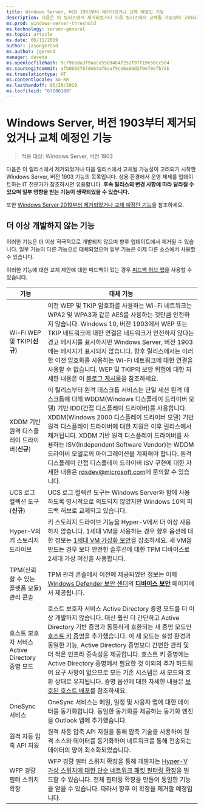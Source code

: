```yaml
---
title: Windows Server, 버전 1903부터 제거되었거나 교체 예정인 기능
description: 다음은 이 릴리스에서 제거되었거나 다음 릴리스에서 교체될 가능성이 고려되기 시작한 Windows Server, 버전 1903 기능의 목록입니다. 상용 환경에서 운영 체제를 업데이트하는 IT 전문가가 참조하시면 유용합니다.
ms.prod: windows-server-threshold
ms.technology: server-general
ms.topic: article
ms.date: 06/11/2019
author: jasongerend
ms.author: jgerend
manager: daveba
ms.openlocfilehash: 9c79b6da3f9aace55b9464f252f97f19e50cc584
ms.sourcegitcommit: afb0602767de64a76aaf9ce6a60d2f0e78efb78b
ms.translationtype: HT
ms.contentlocale: ko-KR
ms.lasthandoff: 06/20/2019
ms.locfileid: "67280188"
---
```

# <a name="features-removed-or-planned-for-replacement-starting-with-windows-server-version-1903"></a>Windows Server, 버전 1903부터 제거되었거나 교체 예정인 기능

>적용 대상: Windows Server, 버전 1903

다음은 이 릴리스에서 제거되었거나 다음 릴리스에서 교체될 가능성이 고려되기 시작한 Windows Server, 버전 1903 기능의 목록입니다. 상용 환경에서 운영 체제를 업데이트하는 IT 전문가가 참조하시면 유용합니다. **후속 릴리스의 변경 사항에 따라 달라질 수 있으며 일부 영향을 받는 기능이 생략되었을 수 있습니다.**

또한 [Windows Server 2019부터 제거되었거나 교체 예정인 기능](removed-features-19.md)을 참조하세요.

## <a name="features-were-no-longer-developing"></a>더 이상 개발하지 않는 기능

이러한 기능은 더 이상 적극적으로 개발되지 않으며 향후 업데이트에서 제거될 수 있습니다. 일부 기능이 다른 기능으로 대체되었으며 일부 기능은 이제 다른 소스에서 사용할 수 있습니다. 

이러한 기능에 대한 교체 제안에 대한 피드백이 있는 경우 [피드백 허브 앱](https://support.microsoft.com/help/4021566/windows-10-send-feedback-to-microsoft-with-feedback-hub-app)을 사용할 수 있습니다. 


|                         기능                         |                                                                                                                                                                                                                                                                                                                                                                                                                           대체 기능                                                                                                                                                                                                                                                                                                                                                                                                                            |
|---------------------------------------------------------|--------------------------------------------------------------------------------------------------------------------------------------------------------------------------------------------------------------------------------------------------------------------------------------------------------------------------------------------------------------------------------------------------------------------------------------------------------------------------------------------------------------------------------------------------------------------------------------------------------------------------------------------------------------------------------------------------------------------------------------------------------------------------------------------------------------------------------------------------------------------------|
|              Wi-Fi WEP 및 TKIP(**신규**)               |                                                                                                                                                                  이전 WEP 및 TKIP 암호화를 사용하는 Wi-Fi 네트워크는 WPA2 및 WPA3과 같은 AES를 사용하는 것만큼 안전하지 않습니다. Windows 10, 버전 1903에서 WEP 또는 TKIP 네트워크에 대한 연결은 네트워크가 안전하지 않다는 경고 메시지를 표시하지만 Windows Server, 버전 1903에는 메시지가 표시되지 않습니다. 향후 릴리스에서는 이러한 이전 암호화를 사용하는 Wi-Fi 네트워크에 대한 연결을 사용할 수 없습니다. WEP 및 TKIP의 보안 위험에 대한 자세한 내용은 이 [블로그 게시물](https://go.microsoft.com/fwlink/p/?linkid=2008426)을 참조하세요.                                                                                                                                                                   |
|       XDDM 기반 원격 디스플레이 드라이버(**신규**)        |                                                                                                                                          이 릴리스부터 원격 데스크톱 서비스는 단일 세션 원격 데스크톱에 대해 WDDM(Windows 디스플레이 드라이버 모델) 기반 IDD(간접 디스플레이 드라이버)를 사용합니다. XDDM(Windows 2000 디스플레이 드라이버 모델) 기반 원격 디스플레이 드라이버에 대한 지원은 이후 릴리스에서 제거됩니다. XDDM 기반 원격 디스플레이 드라이버를 사용하는 ISV(Independent Software Vendor)는 WDDM 드라이버 모델로의 마이그레이션을 계획해야 합니다. 원격 디스플레이 간접 디스플레이 드라이버 ISV 구현에 대한 자세한 내용은 [rdsdev@microsoft.com](mailto:rdsdev@microsoft.com)에 문의할 수 있습니다.                                                                                                                                           |
|            UCS 로그 컬렉션 도구(**신규**)            |                                                                                                                                                                                                                                                                                                                                                         UCS 로그 컬렉션 도구는 Windows Server와 함께 사용하도록 명시적으로 의도되지 않았지만 Windows 10의 피드백 허브로 교체되고 있습니다.                                                                                                                                                                                                                                                                                                                                                         |
|              Hyper-V의 키 스토리지 드라이브               |                                                                                                                                                                                                        키 스토리지 드라이브 기능을 Hyper-V에서 더 이상 사용하지 않습니다. 1세대 VM을 사용하는 경우 향후 옵션에 대한 정보는 [1세대 VM 가상화 보안](https://docs.microsoft.com/windows-server/virtualization/hyper-v/learn-more/generation-1-virtual-machine-security-settings-for-hyper-v)을 참조하세요. 새 VM을 만드는 경우 보다 안전한 솔루션에 대한 TPM 디바이스로 2세대 가상 머신을 사용합니다.                                                                                                                                                                                                         |
|    TPM(신뢰할 수 있는 플랫폼 모듈) 관리 콘솔     |                                                                                                                                                                                                                          TPM 관리 콘솔에서 이전에 제공되었던 정보는 이제 [Windows Defender 보안 센터](https://docs.microsoft.com/windows/security/threat-protection/windows-defender-security-center/windows-defender-security-center)의 [**디바이스 보안**](https://docs.microsoft.com/windows/security/threat-protection/windows-defender-security-center/wdsc-device-security) 페이지에서 제공됩니다.                                                                                                                                                                                                                          |
| 호스트 보호자 서비스 Active Directory 증명 모드 | 호스트 보호자 서비스 Active Directory 증명 모드를 더 이상 개발하지 않습니다. 대신 훨씬 더 간단하고 Active Directory 기반 증명과 동등하게 호환되는 새 증명 모드인 [호스트 키 증명](../security/guarded-fabric-shielded-vm/guarded-fabric-create-host-key.md)을 추가했습니다.  이 새 모드는 설정 환경과 동일한 기능, Active Directory 증명보다 간편한 관리 및 더 적은 인프라 종속성을 제공합니다. 호스트 키 증명에는 Active Directory 증명에서 필요한 것 이외의 추가 하드웨어 요구 사항이 없으므로 모든 기존 시스템은 새 모드와 호환 상태로 유지됩니다. 증명 옵션에 대한 자세한 내용은 [보호된 호스트 배포](../security/guarded-fabric-shielded-vm/guarded-fabric-configure-hgs-with-authorized-hyper-v-hosts.md)를 참조하세요. |
|                     OneSync 서비스                     |                                                                                                                                                                                                                                                                                                                                                   OneSync 서비스는 메일, 일정 및 사용자 앱에 대한 데이터를 동기화합니다. 동일한 동기화를 제공하는 동기화 엔진을 Outlook 앱에 추가했습니다.                                                                                                                                                                                                                                                                                                                                                    |
|       원격 차등 압축 API 지원       |                                                                                                                                                                                                                                                                                                           원격 차등 압축 API 지원을 통해 압축 기술을 사용하여 원격 소스와 데이터를 동기화하여 네트워크를 통해 전송되는 데이터의 양이 최소화되었습니다. |
|         WFP 경량 필터 스위치 확장         |                                                                                                                                                                                                                                      WFP 경량 필터 스위치 확장을 통해 개발자는 [Hyper-V 가상 스위치에 대한 단순 네트워크 패킷 필터링 확장](https://docs.microsoft.com/windows-hardware/drivers/network/using-virtual-switch-filtering)을 빌드할 수 있습니다. 전체 필터링 확장을 만들어 동일한 기능을 얻을 수 있습니다. 따라서 향후 이 확장을 제거할 예정입니다.                                                                                                                                                                                                                                      |

